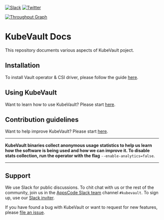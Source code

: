 [![Slack](https://slack.appscode.com/badge.svg)](https://slack.appscode.com)
[![Twitter](https://img.shields.io/twitter/follow/kubevault.svg?style=social&logo=twitter&label=Follow)](https://twitter.com/intent/follow?screen_name=KubeVault)

[![Throughput Graph](https://graphs.waffle.io/kubevault/project/throughput.svg)](https://waffle.io/kubevault/project/metrics/throughput)

# KubeVault Docs

This repository documents various aspects of KubeVault poject.

## Installation
To install Vault operator & CSI driver, please follow the guide [here](https://github.com/kubevault/docs/blob/master/docs/setup/install.md).

## Using KubeVault
Want to learn how to use KubeVault? Please start [here](https://github.com/kubevault/docs/blob/master/docs/guides/README.md).

## Contribution guidelines
Want to help improve KubeVault? Please start [here](https://github.com/kubevault/docs/blob/master/docs/CONTRIBUTING.md).

---

**KubeVault binaries collect anonymous usage statistics to help us learn how the software is being used and how we can improve it. To disable stats collection, run the operator with the flag** `--enable-analytics=false`.

---

## Support
We use Slack for public discussions. To chit chat with us or the rest of the community, join us in the [AppsCode Slack team](https://appscode.slack.com/messages/kubevault/) channel `#kubevault`. To sign up, use our [Slack inviter](https://slack.appscode.com/).

If you have found a bug with KubeVault or want to request for new features, please [file an issue](https://github.com/kubevault/project/issues/new).
